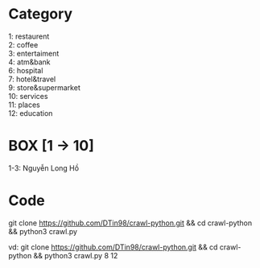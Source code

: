 # Category

1: restaurent<br/>
2: coffee<br/>
3: entertaiment <br/>
4: atm&bank <br/>
6: hospital <br/>
7: hotel&travel <br/>
9: store&supermarket <br/>
10: services <br/>
11: places <br/>
12: education <br/>

# BOX [1 -> 10]

1-3: Nguyễn Long Hồ

# Code

git clone https://github.com/DTin98/crawl-python.git && cd crawl-python && python3 crawl.py <BOX> <CATEGORY>

vd: git clone https://github.com/DTin98/crawl-python.git && cd crawl-python && python3 crawl.py 8 12
